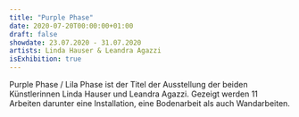 ```yaml
---
title: "Purple Phase"
date: 2020-07-20T00:00:00+01:00
draft: false
showdate: 23.07.2020 - 31.07.2020
artists: Linda Hauser & Leandra Agazzi
isExhibition: true
---
```


Purple Phase / Lila Phase ist der Titel der Ausstellung der beiden Künstlerinnen Linda Hauser und Leandra Agazzi. Gezeigt werden 11 Arbeiten darunter eine
Installation, eine Bodenarbeit als auch Wandarbeiten.
